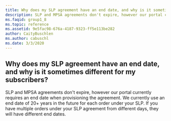 ```yaml
---
title: Why does my SLP agreement have an end date, and why is it sometimes different for my subscribers?
description: SLP and MPSA agreements don't expire, however our portal currently requires an end date when provisioning the agreement. We currently...
ms.faqid: group1_8
ms.topic: reference
ms.assetid: 9e5fac98-676a-4187-9323-ff5e113be282
author: CaityBuschlen
ms.author: cabuschl
ms.date: 3/3/2020
---
```


## Why does my SLP agreement have an end date, and why is it sometimes different for my subscribers?

SLP and MPSA agreements don't expire, however our portal currently requires an end date when provisioning the agreement. We currently use an end date of 20+ years in the future for each order under your SLP. If you have multiple orders under your SLP agreement from different days, they will have different end dates.
